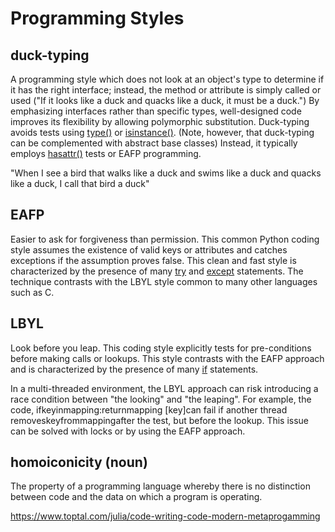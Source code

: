 # Programming Styles

## duck-typing

A programming style which does not look at an object's type to determine if it has the right interface; instead, the method or attribute is simply called or used ("If it looks like a duck and quacks like a duck, it must be a duck.") By emphasizing interfaces rather than specific types, well-designed code improves its flexibility by allowing polymorphic substitution. Duck-typing avoids tests using [type()](http://library/functions.html) or [isinstance()](http://library/functions.html). (Note, however, that duck-typing can be complemented with abstract base classes) Instead, it typically employs [hasattr()](http://library/functions.html) tests or EAFP programming.

"When I see a bird that walks like a duck and swims like a duck and quacks like a duck, I call that bird a duck"

## EAFP

Easier to ask for forgiveness than permission. This common Python coding style assumes the existence of valid keys or attributes and catches exceptions if the assumption proves false. This clean and fast style is characterized by the presence of many [try](http://reference/compound_stmts.html) and [except](http://reference/compound_stmts.html) statements. The technique contrasts with the LBYL style common to many other languages such as C.

## LBYL

Look before you leap. This coding style explicitly tests for pre-conditions before making calls or lookups. This style contrasts with the EAFP approach and is characterized by the presence of many [if](http://reference/compound_stmts.html) statements.

In a multi-threaded environment, the LBYL approach can risk introducing a race condition between "the looking" and "the leaping". For example, the code, ifkeyinmapping:returnmapping [key]can fail if another thread removeskeyfrommappingafter the test, but before the lookup. This issue can be solved with locks or by using the EAFP approach.

## homoiconicity (noun)

The property of a programming language whereby there is no distinction between code and the data on which a program is operating.

<https://www.toptal.com/julia/code-writing-code-modern-metaprogamming>
